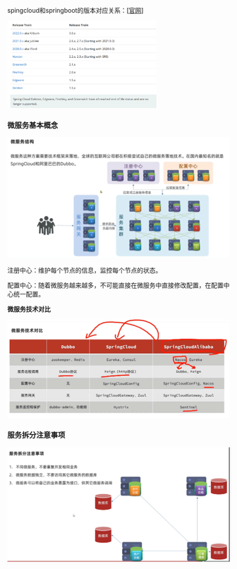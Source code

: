 spingcloud和springboot的版本对应关系：[[官网](https://spring.io/projects/spring-cloud#overview)]

<img src="./pic/image-20230630220734582.png" alt="image-20230630220734582" style="zoom:33%;" />



### 微服务基本概念

<img src="./pic/image-20230630215501247.png" alt="image-20230630215501247" style="zoom: 50%;" />

注册中心：维护每个节点的信息，监控每个节点的状态。

配置中心：随着微服务越来越多，不可能直接在微服务中直接修改配置，在配置中心统一配置。

**微服务技术对比**

<img src="./pic/image-20230630220148125.png" alt="image-20230630220148125" style="zoom:50%;" />

### 服务拆分注意事项

<img src="./pic/image-20230630220925473.png" alt="image-20230630220925473" style="zoom:50%;" />



